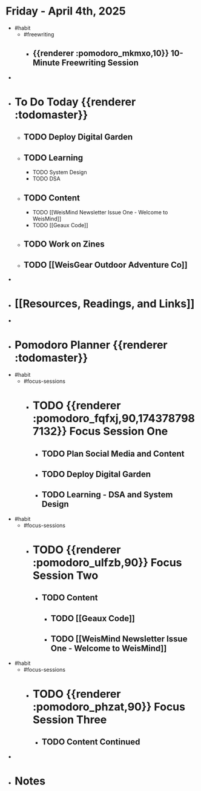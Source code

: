 # Friday - April 4th, 2025
- #habit
	- #freewriting
		- ## {{renderer :pomodoro_mkmxo,10}} 10-Minute Freewriting Session
-
- # To Do Today {{renderer :todomaster}}
	- ## TODO Deploy Digital Garden
	- ## TODO Learning
		- TODO System Design
		- TODO DSA
	- ## TODO Content
		- TODO [[WeisMind Newsletter Issue One - Welcome to WeisMind]]
		- TODO [[Geaux Code]]
	- ## TODO Work on Zines
	- ## TODO [[WeisGear Outdoor Adventure Co]]
-
- # [[Resources, Readings, and Links]]
-
- # Pomodoro Planner {{renderer :todomaster}}
- #habit
	- #focus-sessions
		- # TODO {{renderer :pomodoro_fqfxj,90,1743787987132}} Focus Session One
			- ## TODO Plan Social Media and Content
			- ## TODO Deploy Digital Garden
			- ## TODO Learning - DSA and System Design
- #habit
	- #focus-sessions
		- # TODO {{renderer :pomodoro_ulfzb,90}} Focus Session Two
			- ## TODO Content
				- ## TODO [[Geaux Code]]
				- ## TODO [[WeisMind Newsletter Issue One - Welcome to WeisMind]]
- #habit
	- #focus-sessions
		- # TODO {{renderer :pomodoro_phzat,90}} Focus Session Three
			- ## TODO Content Continued
-
- # Notes